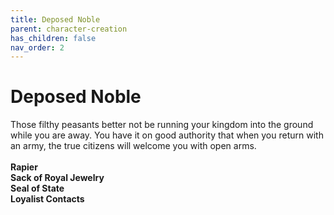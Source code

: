 ```yaml
---
title: Deposed Noble
parent: character-creation
has_children: false
nav_order: 2
---
```

# Deposed Noble

Those filthy peasants better not be running your kingdom into the ground while you are away. You have it on good authority that when you return with an army, the true citizens will welcome you with open arms.
<br>
<br>
**Rapier**<br>
**Sack of Royal Jewelry**<br>
**Seal of State**<br>
**Loyalist Contacts**<br>
<br>
